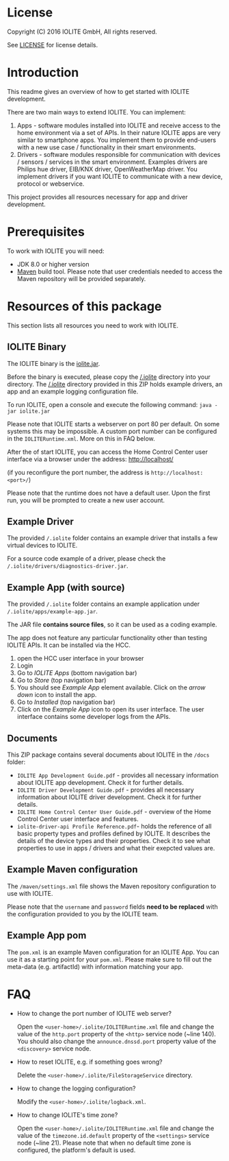 # License

Copyright (C) 2016 IOLITE GmbH, All rights reserved.

See [LICENSE](LICENSE) for license details.

# Introduction

This readme gives an overview of how to get started with IOLITE development.

There are two main ways to extend IOLITE. You can implement:
1. Apps - software modules installed into IOLITE and receive access to the home
  environment via a set of APIs. In their nature IOLITE apps are very similar to
  smartphone apps. You implement them to provide end-users with a new use case /
  functionality in their smart environments.
2. Drivers - software modules responsible for communication with devices /
  sensors / services in the smart environment. Examples drivers are Philips hue
  driver, EIB/KNX driver, OpenWeatherMap driver. You implement drivers if you
  want IOLITE to communicate with a new device, protocol or webservice.

This project provides all resources necessary for app and driver development.
  
# Prerequisites

To work with IOLITE you will need:
* JDK 8.0 or higher version
* [Maven](https://maven.apache.org) build tool. Please note that user credentials needed to access the Maven repository will be provided separately.

# Resources of this package
This section lists all resources you need to work with IOLITE.

## IOLITE Binary
The IOLITE binary is the [iolite.jar](iolite.jar).

Before the binary is executed, please copy the [/.iolite](/.iolite) directory into your
<user-home> directory. The [/.iolite](/.iolite) directory provided in this ZIP holds example
drivers, an app and an example logging configuration file.

To run IOLITE, open a console and execute the following command:
`java -jar iolite.jar`

Please note that IOLITE starts a webserver on port 80 per default. On some
systems this may be impossible. A custom port number can be configured in the
`IOLITERuntime.xml`. More on this in FAQ below.

After the of start IOLITE, you can access the Home Control Center user interface
via a browser under the address:
[http://localhost/](http://localhost)

(if you reconfigure the port number, the address is `http://localhost:<port>/`)

Please note that the runtime does not have a default user. Upon the first run, you will
be prompted to create a new user account.

## Example Driver
The provided `/.iolite` folder contains an example driver that installs a few
virtual devices to IOLITE.

For a source code example of a driver, please check the `/.iolite/drivers/diagnostics-driver.jar`.  

## Example App (with source)
The provided `/.iolite` folder contains an example application under
`/.iolite/apps/example-app.jar`.

The JAR file **contains source files**, so it can be used as a coding example.

The app does not feature any particular functionality other than testing IOLITE
APIs. It can be installed via the HCC.
1. open the HCC user interface in your browser
2. Login
3. Go to _IOLITE Apps_ (bottom navigation bar)
4. Go to _Store_ (top navigation bar)
5. You should see _Example App_ element available. Click on the _arrow down_ icon to install the app.
6. Go to _Installed_ (top navigation bar)
7. Click on the _Example App_ icon to open its user interface. The user interface contains some developer logs from the APIs.

## Documents
This ZIP package contains several documents about IOLITE in the `/docs` folder:
* `IOLITE App Development Guide.pdf` - provides all necessary information about
  IOLITE app development. Check it for further details.
* `IOLITE Driver Development Guide.pdf` - provides all necessary information
  about IOLITE driver development. Check it for further details.
* `IOLITE Home Control Center User Guide.pdf` - overview of the Home Control
  Center user interface and features.
* `iolite-driver-api Profile Reference.pdf`- holds the reference of all basic
  property types and profiles defined by IOLITE. It describes the details of the device
  types and their properties. Check it to see what properties to use in apps / drivers
  and what their exepcted values are.

## Example Maven configuration
The `/maven/settings.xml` file shows the Maven repository configuration to use with IOLITE.

Please note that the `username` and `password` fields **need to be replaced** with the
configuration provided to you by the IOLITE team.

## Example App pom
The `pom.xml` is an example Maven configuration for an IOLITE App. You can use
it as a starting point for your `pom.xml`. Please make sure to fill out the
meta-data (e.g. artifactId) with information matching your app.

# FAQ

* How to change the port number of IOLITE web server?
    
    Open the `<user-home>/.iolite/IOLITERuntime.xml` file and change the value of the `http.port` property of the `<http>` service node (~line 140). You should also change the `announce.dnssd.port` property value of the `<discovery>` service node.
  
* How to reset IOLITE, e.g. if something goes wrong?
    
    Delete the `<user-home>/.iolite/FileStorageService` directory.
  
* How to change the logging configuration?
    
    Modify the `<user-home>/.iolite/logback.xml`.
  
* How to change IOLITE's time zone?
   
    Open the `<user-home>/.iolite/IOLITERuntime.xml` file and change the value of the `timezone.id.default` property of the `<settings>` service node (~line 21). Please note that when no default time zone is configured, the platform's default is used.